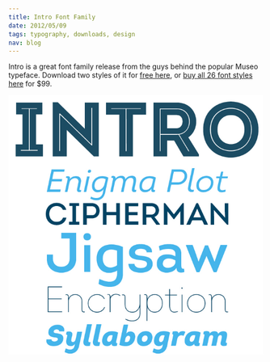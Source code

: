 ```yaml
--- 
title: Intro Font Family
date: 2012/05/09
tags: typography, downloads, design
nav: blog
---
```


Intro is a great font family release from the guys behind the popular Museo typeface. Download two styles of it for [free here](http://fontfabric.com/intro-free-font/), or [buy all 26 font styles here](http://www.myfonts.com/fonts/font-fabric/intro/) for $99.

<img src="../../../images/2012/05/09/img-intro.png" alt="Intro Font Family" class="naked" />
